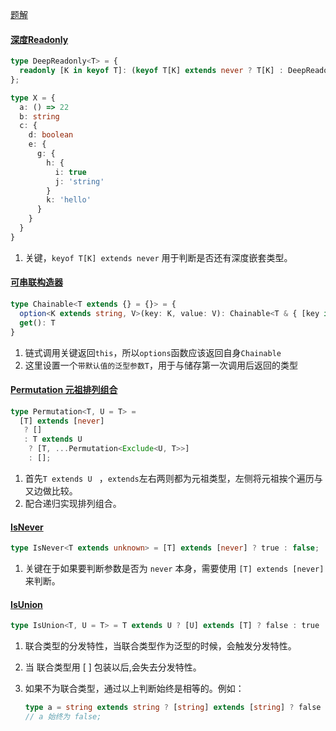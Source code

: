 [题解](https://ghaiklor.github.io/type-challenges-solutions/en/)

#### [深度Readonly](https://github.com/type-challenges/type-challenges/issues/5855)

```typescript
type DeepReadonly<T> = {
  readonly [K in keyof T]: (keyof T[K] extends never ? T[K] : DeepReadonly<T[K]>)
};

type X = {
  a: () => 22
  b: string
  c: {
    d: boolean
    e: {
      g: {
        h: {
          i: true
          j: 'string'
        }
        k: 'hello'
      }
    }
  }
}
```

1. 关键，`keyof T[K] extends never` 用于判断是否还有深度嵌套类型。 



#### [可串联构造器](https://github.com/type-challenges/type-challenges/blob/master/questions/12-medium-chainable-options/README.zh-CN.md)

```typescript
type Chainable<T extends {} = {}> = {
  option<K extends string, V>(key: K, value: V): Chainable<T & { [key in K]: V }>
  get(): T
}
```

1. 链式调用关键返回`this`，所以`options`函数应该返回自身`Chainable`
2. 这里设置一个`带默认值的泛型参数T`，用于与储存第一次调用后返回的类型



#### [Permutation 元祖排列组合](https://github.com/type-challenges/type-challenges/issues/5934)

```typescript
type Permutation<T, U = T> = 
  [T] extends [never]
   ? [] 
   : T extends U 
    ? [T, ...Permutation<Exclude<U, T>>]
    : [];
```

1. 首先`T extends U ` ，`extends`左右两则都为元祖类型，左侧将元祖挨个遍历与又边做比较。
2. 配合递归实现排列组合。



#### [IsNever](https://github.com/type-challenges/type-challenges/blob/master/questions/1042-medium-isnever/README.md)

```typescript
type IsNever<T extends unknown> = [T] extends [never] ? true : false;
```

1. 关键在于如果要判断参数是否为 `never`  本身，需要使用 `[T] extends [never]` 来判断。

   

#### [IsUnion](https://github.com/type-challenges/type-challenges/blob/master/questions/1097-medium-isunion/README.md)

```typescript
type IsUnion<T, U = T> = T extends U ? [U] extends [T] ? false : true : never
```

1. 联合类型的分发特性，当联合类型作为泛型的时候，会触发分发特性。

2. 当 联合类型用 [ ] 包装以后,会失去分发特性。

3. 如果不为联合类型，通过以上判断始终是相等的。例如：

   ```typescript
   type a = string extends string ? [string] extends [string] ? false : true : never
   // a 始终为 false;
   ```

   
